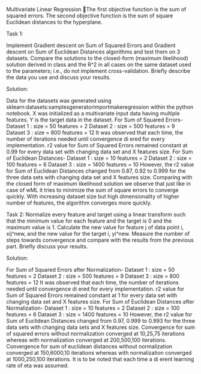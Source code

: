 Multivariate Linear Regression
The first objective function is the sum of squared errors.
The second objective function is the sum of square Euclidean distances to the hyperplane.

Task 1:

Implement Gradient descent on Sum of Squared Errors and Gradient descent on Sum of Euclidean Distances algorithms and test them on 3 datasets. Compare the solutions to the closed-form (maximum likelihood) solution derived in class and the R^2 in all cases on the same dataset used to the parameters; i.e., do not implement cross-validation. Briefly describe the data you use and discuss your results.

Solution:

Data for the datasets was generated using sklearn:datasets:samplesgeneratorimportmakeregression
within the python notebook. X was initialized as a multivariate input data having multiple features.
Y is the target data in the dataset.
For Sum of Squared Errors-
Dataset 1 : size = 50 features = 2
Dataset 2 : size = 500 features = 9
Dataset 3 : size = 800 features = 12
It was observed that each time, the number of iterations needed until convergence di
ered for every
implementation.
r2 value for Sum of Squared Errors remained constant at 0.99 for every data set with changing data
set and X features size.
For Sum of Euclidean Distances-
Dataset 1 : size = 10 features = 2
Dataset 2 : size = 100 features = 6
Dataset 3 : size = 1400 features = 10
However, the r2 value for Sum of Euclidean Distances changed from 0.87, 0.92 to 0.999 for the three
data sets with changing data set and X features size.
Comparing with the closed form of maximum likelihood solution we observe that just like in case of
wML it tries to minimize the sum of square errors to converge quickly. With increasing dataset size
but high dimensionality of higher number of features, the algorithm converges more quickly.

Task 2:
Normalize every feature and target using a linear transform such that the minimum value for each feature and the target is 0 and the maximum value is 1. Calculate the new value for feature j of data
point i, xij^new, and the new value for the target i, yi^new. Measure the number of steps towards convergence and compare with the results from the previous part. Briefly discuss your results.

Solution:

For Sum of Squared Errors after Normalization-
Dataset 1 : size = 50 features = 2
Dataset 2 : size = 500 features = 9
Dataset 3 : size = 800 features = 12
It was observed that each time, the number of iterations needed until convergence di
ered for every
implementation.
r2 value for Sum of Squared Errors remained constant at 1 for every data set with changing data set
and X features size.
For Sum of Euclidean Distances after Normalization-
Dataset 1 : size = 10 features = 2
Dataset 2 : size = 100 features = 6
Dataset 3 : size = 1400 features = 10
However, the r2 value for Sum of Euclidean Distances changed from 0.97, 0.999 to 0.993 for the three
data sets with changing data sets and X features size.
Convergence for sum of squared errors without normalization converged at 10,25,75 iterations whereas
with normalization converged at 200,500,100 iterations.
Convergence for sum of euclidean distances without normalization converged at 150,6000,10 iterations
whereas with normalization converged at 1000,250,100 iterations.
It is to be noted that each time a di
erent learning rate of eta was assumed.
